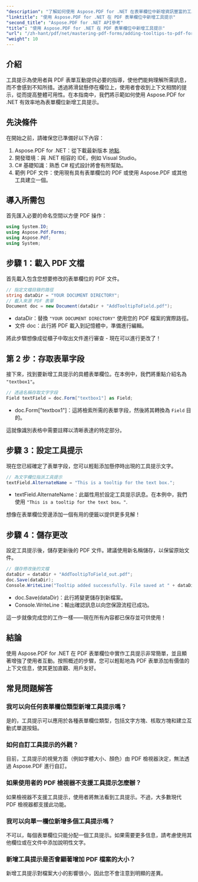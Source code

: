 ```yaml
---
"description": "了解如何使用 Aspose.PDF for .NET 在表單欄位中新增資訊豐富的工具提示，從而提升 PDF 表單的可用性。本逐步指南將引導您完成整個過程。"
"linktitle": "使用 Aspose.PDF for .NET 在 PDF 表單欄位中新增工具提示"
"second_title": "Aspose.PDF for .NET API參考"
"title": "使用 Aspose.PDF for .NET 在 PDF 表單欄位中新增工具提示"
"url": "/zh-hant/pdf/net/mastering-pdf-forms/adding-tooltips-to-pdf-form-fields/"
"weight": 10
---
```


## 介紹

工具提示為使用者與 PDF 表單互動提供必要的指導，使他們能夠理解所需訊息，而不會感到不知所措。透過將滑鼠懸停在欄位上，使用者會收到上下文相關的提示，從而提高整體可用性。在本指南中，我們將示範如何使用 Aspose.PDF for .NET 有效率地為表單欄位新增工具提示。

## 先決條件

在開始之前，請確保您已準備好以下內容：

1. Aspose.PDF for .NET：從下載最新版本 [地點](https://releases。aspose.com/pdf/net/).
2. 開發環境：與 .NET 相容的 IDE，例如 Visual Studio。
3. C# 基礎知識：熟悉 C# 程式設計將會有所幫助。
4. 範例 PDF 文件：使用現有具有表單欄位的 PDF 或使用 Aspose.PDF 或其他工具建立一個。

## 導入所需包

首先匯入必要的命名空間以方便 PDF 操作：

```csharp
using System.IO;
using Aspose.Pdf.Forms;
using Aspose.Pdf;
using System;
```

## 步驟 1：載入 PDF 文檔

首先載入包含您想要修改的表單欄位的 PDF 文件。

```csharp
// 指定文檔目錄的路徑
string dataDir = "YOUR DOCUMENT DIRECTORY";
// 載入來源 PDF 表單
Document doc = new Document(dataDir + "AddTooltipToField.pdf");
```

- dataDir：替換 `"YOUR DOCUMENT DIRECTORY"` 使用您的 PDF 檔案的實際路徑。
- 文件 doc：此行將 PDF 載入到記憶體中，準備進行編輯。

將此步驟想像成從櫃子中取出文件進行審查 - 現在可以進行更改了！

## 第 2 步：存取表單字段

接下來，找到要新增工具提示的具體表單欄位。在本例中，我們將重點介紹名為 `"textbox1"`。

```csharp
// 透過名稱存取文字字段
Field textField = doc.Form["textbox1"] as Field;
```

- doc.Form["textbox1"]：這將檢索所需的表單字段，然後將其轉換為 `Field` 目的。 

這就像識別表格中需要註釋以清晰表達的特定部分。

## 步驟 3：設定工具提示

現在您已經確定了表單字段，您可以輕鬆添加懸停時出現的工具提示文字。

```csharp
// 為文字欄位指派工具提示
textField.AlternateName = "This is a tooltip for the text box.";
```

- textField.AlternateName：此屬性用於設定工具提示訊息。在本例中，我們使用 `"This is a tooltip for the text box。"`.

想像在表單欄位旁邊添加一個有用的便籤以提供更多見解！

## 步驟 4：儲存更改

設定工具提示後，儲存更新後的 PDF 文件。建議使用新名稱儲存，以保留原始文件。

```csharp
// 儲存修改後的文檔
dataDir = dataDir + "AddTooltipToField_out.pdf";
doc.Save(dataDir);
Console.WriteLine("Tooltip added successfully. File saved at " + dataDir);
```

- doc.Save(dataDir)：此行將變更儲存到新檔案。
- Console.WriteLine：輸出確認訊息以向您保證流程已成功。

這一步就像完成您的工作一樣——現在所有內容都已保存並可供使用！

## 結論

使用 Aspose.PDF for .NET 在 PDF 表單欄位中實作工具提示非常簡單，並且顯著增強了使用者互動。按照概述的步驟，您可以輕鬆地為 PDF 表單添加有價值的上下文信息，使其更加直觀、用戶友好。

## 常見問題解答

### 我可以向任何表單欄位類型新增工具提示嗎？
是的，工具提示可以應用於各種表單欄位類型，包括文字方塊、核取方塊和建立互動式單選按鈕。

### 如何自訂工具提示的外觀？
目前，工具提示的視覺方面（例如字體大小、顏色）由 PDF 檢視器決定，無法透過 Aspose.PDF 進行自訂。

### 如果使用者的 PDF 檢視器不支援工具提示怎麼辦？
如果檢視器不支援工具提示，使用者將無法看到工具提示。不過，大多數現代 PDF 檢視器都支援此功能。

### 我可以向單一欄位新增多個工具提示嗎？
不可以，每個表單欄位只能分配一個工具提示。如果需要更多信息，請考慮使用其他欄位或在文件中添加說明性文字。

### 新增工具提示是否會顯著增加 PDF 檔案的大小？
新增工具提示對檔案大小的影響很小，因此您不會注意到明顯的差異。